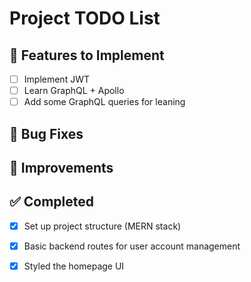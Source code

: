 # Project TODO List

## 🚀 Features to Implement
- [ ] Implement JWT
- [ ] Learn GraphQL + Apollo 
- [ ] Add some GraphQL queries for leaning

## 🐞 Bug Fixes

## 🔨 Improvements

## ✅ Completed
- [x] Set up project structure (MERN stack)
- [x] Basic backend routes for user account management 
- [x] Styled the homepage UI

